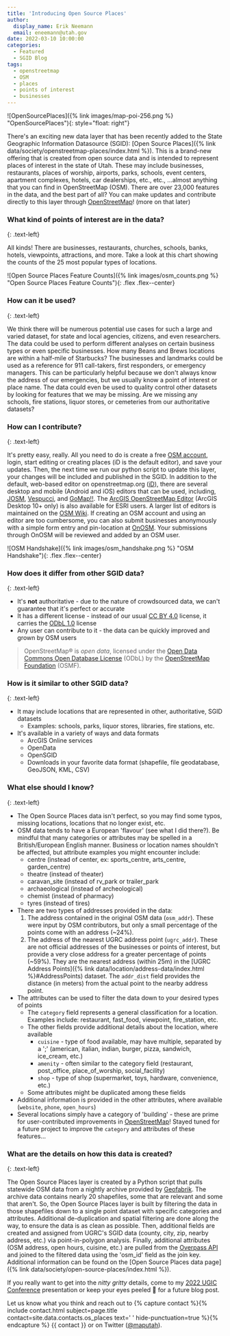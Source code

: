```yaml
---
title: 'Introducing Open Source Places'
author:
  display_name: Erik Neemann
  email: eneemann@utah.gov
date: 2022-03-10 10:00:00
categories:
  - Featured
  - SGID Blog
tags:
  - openstreetmap
  - OSM
  - places
  - points of interest
  - businesses
---
```


![OpenSourcePlaces]({% link images/map-poi-256.png %} "OpenSourcePlaces"){: style="float: right"}

There's an exciting new data layer that has been recently added to the State Geographic Information Datasource (SGID): [Open Source Places]({% link data/society/openstreetmap-places/index.html %}). This is a brand-new offering that is created from open source data and is intended to represent places of interest in the state of Utah. These may include businesses, restaurants, places of worship, airports, parks, schools, event centers, apartment complexes, hotels, car dealerships, etc., etc., …almost anything that you can find in OpenStreetMap (OSM). There are over 23,000 features in the data, and the best part of all? You can make updates and contribute directly to this layer through [OpenStreetMap](http://openstreetmap.org)! (more on that later)

### What kind of points of interest are in the data?
{: .text-left}

All kinds! There are businesses, restaurants, churches, schools, banks, hotels, viewpoints, attractions, and more. Take a look at this chart showing the counts of the 25 most popular types of locations.

![Open Source Places Feature Counts]({% link images/osm_counts.png %} "Open Source Places Feature Counts"){: .flex .flex--center}

### How can it be used?
{: .text-left}

We think there will be numerous potential use cases for such a large and varied dataset, for state and local agencies, citizens, and even researchers. The data could be used to perform different analyses on certain business types or even specific businesses. How many Beans and Brews locations are within a half-mile of Starbucks? The businesses and landmarks could be used as a reference for 911 call-takers, first responders, or emergency managers. This can be particularly helpful because we don't always know the address of our emergencies, but we usually know a point of interest or place name. The data could even be used to quality control other datasets by looking for features that we may be missing. Are we missing any schools, fire stations, liquor stores, or cemeteries from our authoritative datasets?

### How can I contribute?
{: .text-left}

It's pretty easy, really. All you need to do is create a free [OSM account](https://www.openstreetmap.org/user/new), login, start editing or creating places (iD is the default editor), and save your updates. Then, the next time we run our python script to update this layer, your changes will be included and published in the SGID. In addition to the default, web-based editor on openstreetmap.org ([iD](https://www.openstreetmap.org/edit?editor=id)), there are several desktop and mobile (Android and iOS) editors that can be used, including, [JOSM](https://josm.openstreetmap.de/), [Vespucci](https://vespucci.io/), and [GoMap!!](https://apps.apple.com/app/id592990211). The [ArcGIS OpenStreetMap Editor](https://github.com/Esri/arcgis-osm-editor) (ArcGIS Desktop 10+ only) is also available for ESRI users. A larger list of editors is maintained on the [OSM Wiki](https://wiki.openstreetmap.org/wiki/Comparison_of_editors). If creating an OSM account and using an editor are too cumbersome, you can also submit businesses anonymously with a simple form entry and pin-location at [OnOSM](http://onosm.org). Your submissions through OnOSM will be reviewed and added by an OSM user.

![OSM Handshake]({% link images/osm_handshake.png %} "OSM Handshake"){: .flex .flex--center}

### How does it differ from other SGID data?
{: .text-left}

- It's **not** authoritative - due to the nature of crowdsourced data, we can't guarantee that it's perfect or accurate
- It has a different license - instead of our usual [CC BY 4.0](https://creativecommons.org/licenses/by/4.0/) license, it carries the [ODbL 1.0](https://opendatacommons.org/licenses/odbl/summary/) license
- Any user can contribute to it - the data can be quickly improved and grown by OSM users

> OpenStreetMap® is _open data_, licensed under the [Open Data Commons Open Database License](https://opendatacommons.org/licenses/odbl/) (ODbL) by the [OpenStreetMap Foundation](https://osmfoundation.org/) (OSMF).

### How is it similar to other SGID data?
{: .text-left}

- It may include locations that are represented in other, authoritative, SGID datasets
   - Examples: schools, parks, liquor stores, libraries, fire stations, etc.
- It's available in a variety of ways and data formats
   - ArcGIS Online services
   - OpenData
   - OpenSGID
   - Downloads in your favorite data format (shapefile, file geodatabase, GeoJSON, KML, CSV)

### What else should I know?
{: .text-left}

- The Open Source Places data isn't perfect, so you may find some typos, missing locations, locations that no longer exist, etc.
- OSM data tends to have a European 'flavour' (see what I did there?). Be mindful that many categories or attributes may be spelled in a British/European English manner.  Business or location names shouldn't be affected, but attribute examples you might encounter include:
   - centre (instead of center, ex: sports_centre, arts_centre, garden_centre)
   - theatre (instead of theater)
   - caravan_site (instead of rv_park or trailer_park
   - archaeological (instead of archeological)
   - chemist (instead of pharmacy)
   - tyres (instead of tires)
- There are two types of addresses provided in the data:
   1. The address contained in the original OSM data (`osm_addr`). These were input by OSM contributors, but only a small percentage of the points come with an address (~24%).
   1. The address of the nearest UGRC address point (`ugrc_addr`). These are not official addresses of the businesses or points of interest, but provide a very close address for a greater percentage of points (~59%). They are the nearest address (within 25m) in the [UGRC Address Points]({% link data/location/address-data/index.html %}#AddressPoints) dataset. The `addr_dist` field provides the distance (in meters) from the actual point to the nearby address point.
- The attributes can be used to filter the data down to your desired types of points
   - The `category` field represents a general classification for a location. Examples include: restaurant, fast_food, viewpoint, fire_station, etc.
   - The other fields provide additional details about the location, where available
      - `cuisine` - type of food available, may have multiple, separated by a ';' (american, italian, indian, burger, pizza, sandwich, ice_cream, etc.)
      - `amenity` - often similar to the category field (restaurant, post_office, place_of_worship, social_facility)
      - `shop` - type of shop (supermarket, toys, hardware, convenience, etc.)
   - Some attributes might be duplicated among these fields
- Additional information is provided in the other attributes, where available (`website`, `phone`, `open_hours`)
- Several locations simply have a category of 'building' - these are prime for user-contributed improvements in [OpenStreetMap](https://www.openstreetmap.org/)! Stayed tuned for a future project to improve the `category` and attributes of these features…

### What are the details on how this data is created?
{: .text-left}

The Open Source Places layer is created by a Python script that pulls statewide OSM data from a nightly archive provided by [Geofabrik](https://www.geofabrik.de/data/download.html). The archive data contains nearly 20 shapefiles, some that are relevant and some that aren't. So, the Open Source Places layer is built by filtering the data in those shapefiles down to a single point dataset with specific categories and attributes. Additional de-duplication and spatial filtering are done along the way, to ensure the data is as clean as possible. Then, additional fields are created and assigned from UGRC's SGID data (county, city, zip, nearby address, etc.) via point-in-polygon analysis. Finally, additional attributes (OSM address, open hours, cuisine, etc.) are pulled from the [Overpass API](https://wiki.openstreetmap.org/wiki/Overpass_API) and joined to the filtered data using the 'osm_id' field as the join key. Additional information can be found on the [Open Source Places data page]({% link data/society/open-source-places/index.html %}).

If you really want to get into the _nitty gritty_ details, come to my [2022 UGIC Conference](https://ugic.org/uncategorized/ugic-registration-open/) presentation or keep your eyes peeled 👀 for a future blog post.

Let us know what you think and reach out to {% capture contact %}{% include contact.html subject=page.title contact=site.data.contacts.os_places text=' ' hide-punctuation=true %}{% endcapture %}
{{ contact }} or on Twitter ([@maputah](https://twitter.com/maputah)).

